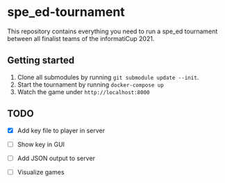 # spe_ed-tournament

This repository contains everything you need to run a spe_ed tournament between all finalist teams of the informatiCup 2021.

## Getting started

1. Clone all submodules by running `git submodule update --init`.
2. Start the tournament by running `docker-compose up`
3. Watch the game under `http://localhost:8000`

## TODO

- [X] Add key file to player in server
- [ ] Show key in GUI
- [ ] Add JSON output to server
- [ ] Visualize games

